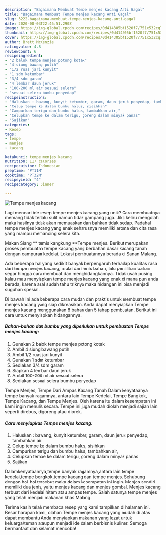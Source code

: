 ```yaml
---
description: "Bagaimana Membuat Tempe menjes kacang Anti Gagal"
title: "Bagaimana Membuat Tempe menjes kacang Anti Gagal"
slug: 3222-bagaimana-membuat-tempe-menjes-kacang-anti-gagal
date: 2020-08-03T22:46:51.290Z
image: https://img-global.cpcdn.com/recipes/0d414305bf1520f7/751x532cq70/tempe-menjes-kacang-foto-resep-utama.jpg
thumbnail: https://img-global.cpcdn.com/recipes/0d414305bf1520f7/751x532cq70/tempe-menjes-kacang-foto-resep-utama.jpg
cover: https://img-global.cpcdn.com/recipes/0d414305bf1520f7/751x532cq70/tempe-menjes-kacang-foto-resep-utama.jpg
author: Brett McKenzie
ratingvalue: 4.8
reviewcount: 6
recipeingredient:
- "2 balok tempe menjes potong kotak"
- "4 siung bawang putih"
- "1/2 ruas jari kunyit"
- "1 sdm ketumbar"
- "3/4 sdm garam"
- "4 lembar daun jeruk"
- "100-200 ml air sesuai selera"
- "sesuai selera bumbu penyedap"
recipeinstructions:
- "Haluskan : bawang, kunyit ketumbar, garam, daun jeruk penyedap, tambahkan air"
- "Celup tempe ke dalam bumbu halus, sisihkan"
- "Campurkan terigu dan bumbu halus, tambahkan air,"
- "Celupkan tempe ke dalam terigu, goreng dalam minyak panas"
- "Sajikan"
categories:
- Resep
tags:
- tempe
- menjes
- kacang

katakunci: tempe menjes kacang 
nutrition: 117 calories
recipecuisine: Indonesian
preptime: "PT11M"
cooktime: "PT32M"
recipeyield: "4"
recipecategory: Dinner

---
```



![Tempe menjes kacang](https://img-global.cpcdn.com/recipes/0d414305bf1520f7/751x532cq70/tempe-menjes-kacang-foto-resep-utama.jpg)

Lagi mencari ide resep tempe menjes kacang yang unik? Cara membuatnya memang tidak terlalu sulit namun tidak gampang juga. Jika keliru mengolah maka hasilnya tidak akan memuaskan dan bahkan tidak sedap. Padahal tempe menjes kacang yang enak seharusnya memiliki aroma dan cita rasa yang mampu memancing selera kita.

Makan Siang ** tumis kangkung **Tempe menjes. Berikut merupakan proses pembuatan tempe kacang yang berbahan dasar kacang tanah dengan campuran kedelai. Lokasi pembuatannya berada di Sanan Malang.

Ada beberapa hal yang sedikit banyak berpengaruh terhadap kualitas rasa dari tempe menjes kacang, mulai dari jenis bahan, lalu pemilihan bahan segar hingga cara membuat dan menghidangkannya. Tidak usah pusing kalau mau menyiapkan tempe menjes kacang yang enak di mana pun anda berada, karena asal sudah tahu triknya maka hidangan ini bisa menjadi suguhan spesial.


Di bawah ini ada beberapa cara mudah dan praktis untuk membuat tempe menjes kacang yang siap dikreasikan. Anda dapat menyiapkan Tempe menjes kacang menggunakan 8 bahan dan 5 tahap pembuatan. Berikut ini cara untuk menyiapkan hidangannya.

<!--inarticleads1-->

##### Bahan-bahan dan bumbu yang diperlukan untuk pembuatan Tempe menjes kacang:

1. Gunakan 2 balok tempe menjes potong kotak
1. Ambil 4 siung bawang putih
1. Ambil 1/2 ruas jari kunyit
1. Gunakan 1 sdm ketumbar
1. Sediakan 3/4 sdm garam
1. Siapkan 4 lembar daun jeruk
1. Ambil 100-200 ml air sesuai selera
1. Sediakan sesuai selera bumbu penyedap


Tempe Menjes, Tempe Dari Ampas Kacang Tanah Dalam kenyataanya tempe banyak ragamnya, antara lain Tempe Kedelai, Tempe Bangkok, Tempe Kacang, dan Tempe Menjes. Oleh karena itu dalam kesempatan ini kami ingin menulis secara. Tempe ini juga mudah diolah menjadi sajian lain seperti direbus, digoreng atau diorek. 

<!--inarticleads2-->

##### Cara menyiapkan Tempe menjes kacang:

1. Haluskan : bawang, kunyit ketumbar, garam, daun jeruk penyedap, tambahkan air
1. Celup tempe ke dalam bumbu halus, sisihkan
1. Campurkan terigu dan bumbu halus, tambahkan air,
1. Celupkan tempe ke dalam terigu, goreng dalam minyak panas
1. Sajikan


Dalamkenyataannya,tempe banyak ragamnya,antara lain tempe kedelai,tempe bengkok,tempe kacang dan tempe menjes. Sehubung dengan hal-hal tersebut maka dalam kesempatan ini ingin. Menjes sendiri memiliki dua jenis, yaitu menjes kacang dan menjes gombal. Menjes kacang terbuat dari kedelai hitam atau ampas tempe. Salah satunya tempe menjes yang telah menjadi makanan khas Malang. 

Terima kasih telah membaca resep yang kami tampilkan di halaman ini. Besar harapan kami, olahan Tempe menjes kacang yang mudah di atas dapat membantu Anda menyiapkan makanan yang lezat untuk keluarga/teman ataupun menjadi ide dalam berbisnis kuliner. Semoga bermanfaat dan selamat mencoba!
